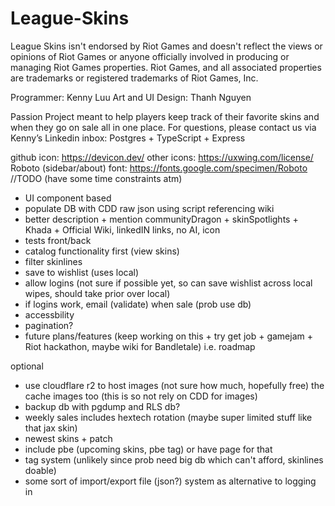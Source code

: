 # League-Skins

League Skins isn't endorsed by Riot Games and doesn't reflect the views or opinions of Riot Games or anyone officially involved in producing or managing Riot Games properties. Riot Games, and all associated properties are trademarks or registered trademarks of Riot Games, Inc.

Programmer: Kenny Luu
Art and UI Design: Thanh Nguyen

Passion Project meant to help players keep track of their favorite skins and when they go on sale all in one place. For questions, please contact us via Kenny’s Linkedin inbox:
Postgres + TypeScript + Express

github icon: https://devicon.dev/
other icons: https://uxwing.com/license/
Roboto (sidebar/about) font: https://fonts.google.com/specimen/Roboto
//TODO (have some time constraints atm)

- UI component based
- populate DB with CDD raw json using script referencing wiki
- better description + mention communityDragon + skinSpotlights + Khada + Official Wiki, linkedIN links, no AI, icon
- tests front/back
- catalog functionality first (view skins)
- filter skinlines
- save to wishlist (uses local)
- allow logins (not sure if possible yet, so can save wishlist across local wipes, should take prior over local)
- if logins work, email (validate) when sale (prob use db)
- accessbility
- pagination?
- future plans/features (keep working on this + try get job + gamejam + Riot hackathon, maybe wiki for Bandletale) i.e. roadmap

optional

- use cloudflare r2 to host images (not sure how much, hopefully free) the cache images too (this is so not rely on CDD for images) 
- backup db with pgdump and RLS db?
- weekly sales includes hextech rotation (maybe super limited stuff like that jax skin)
- newest skins + patch
- include pbe (upcoming skins, pbe tag) or have page for that
- tag system (unlikely since prob need big db which can't afford, skinlines doable)
- some sort of import/export file (json?) system as alternative to logging in
